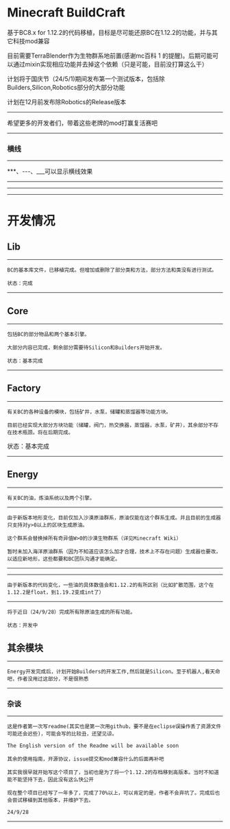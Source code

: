 Minecraft BuildCraft 
===========================

基于BC8.x for 1.12.2的代码移植，目标是尽可能还原BC在1.12.2的功能，并与其它科技mod兼容

目前需要TerraBlender作为生物群系地前置(感谢mc百科 1 的提醒)。后期可能可以通过mixin实现相应功能并去掉这个依赖（只是可能，目前没打算这么干）

计划将于国庆节（24/5/1)期间发布第一个测试版本，包括除Builders,Silicon,Robotics部分的大部分功能

计划在12月前发布除Robotics的Release版本

****

希望更多的开发者们，带着这些老牌的mod打赢复活赛吧

****
### 横线
-----------
***、---、___可以显示横线效果

***
---
___




# 开发情况
## Lib
****

    BC的基本库文件，已移植完成。但增加或删除了部分类和方法，部分方法和类没有进行测试。

    状态：完成

****
## Core
****

    包括BC的部分物品和两个基本引擎。

    大部分内容已完成，剩余部分需要待Silicon和Builders开始开发。

    状态：基本完成

****
## Factory
****

    有关BC的各种设备的模块，包括矿井，水泵，储罐和蒸馏器等功能方块。

    目前已经实现大部分方块功能（储罐，阀门，热交换器，蒸馏器，水泵，矿井），其余部分不存在技术瓶颈。将在后期完成。

状态：基本完成

****
## Energy
****

    有关BC的油，炼油系统以及两个引擎。
---
    由于新版本地形变化，目前仅加入沙漠原油群系，原油仅能在这个群系生成。并且目前的生成器只支持对y>0以上的区块生成原油。

    这个群系会替换掉所有奇异值W>0的沙漠生物群系（详见Minecraft Wiki）

    暂时未加入海洋原油群系（因为不知道应该怎么加才合理，技术上不存在问题）生成器也要改，以适应新地形，这些都要和BC团队沟通才能确定。
---
---
    由于新版本的代码变化，一些油的具体数值会和1.12.2的有所区别（比如扩散范围，这个在1.12.2是float，到1.19.2变成int了）
---
    将于近日（24/9/28）完成所有除原油生成的所有功能。

    状态：开发中

## 其余模块
****

    Energy开发完成后，计划开始Builders的开发工作,然后就是Silicon。至于机器人,看天命吧，作者没用过这部分，不是很熟悉

****

### 杂谈
****

    这是作者第一次写readme(其实也是第一次用github，要不是在eclipse误操作丢了资源文件可能还会迟些)，可能会写的比较丑，还望见谅。

    The English version of the Readme will be available soon

    其余的使用指南，开源协议，issue提交和mod兼容什么的后面再补吧

    其实我很早就开始写这个项目了，当初也是为了将一个1.12.2的存档移到高版本。当时不知道能不能坚持下去，因此没有这么快公开

    现在整个项目已经写了一年多了，完成了70%以上，可以肯定的是，作者不会弃坑了。完成后也会尝试移植到其他版本，并维护下去。

    24/9/28

****

